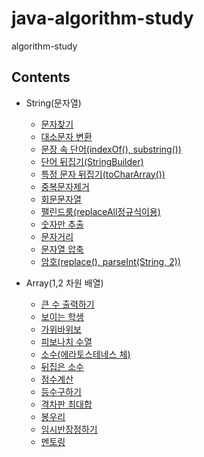 # java-algorithm-study
algorithm-study
## Contents

* String(문자열)
  * [문자찾기](https://github.com/kimy12/java-algorithm-study/blob/master/inflearn/src/algorithm/string01/String0101.java)
  * [대소문자 변환](https://github.com/kimy12/java-algorithm-study/blob/master/inflearn/src/algorithm/string01/String0102.java)
  * [문장 속 단어(indexOf(), substring())](https://github.com/kimy12/java-algorithm-study/blob/master/inflearn/src/algorithm/string01/String0103.java)
  * [단어 뒤집기(StringBuilder)](https://github.com/kimy12/java-algorithm-study/blob/master/inflearn/src/algorithm/string01/String0104.java)
  * [특정 문자 뒤집기(toCharArray())](https://github.com/kimy12/java-algorithm-study/blob/master/inflearn/src/algorithm/string01/String0105.java)
  * [중복문자제거](https://github.com/kimy12/java-algorithm-study/blob/master/inflearn/src/algorithm/string01/String0106.java)
  * [회문문자열](https://github.com/kimy12/java-algorithm-study/blob/master/inflearn/src/algorithm/string01/String0107.java)
  * [팰린드룸(replaceAll정규식이용)](https://github.com/kimy12/java-algorithm-study/blob/master/inflearn/src/algorithm/string01/String0108.java)
  * [숫자만 추출](https://github.com/kimy12/java-algorithm-study/blob/master/inflearn/src/algorithm/string01/String0109.java)
  * [문자거리](https://github.com/kimy12/java-algorithm-study/blob/master/inflearn/src/algorithm/string01/String0110.java)
  * [문자열 압축](https://github.com/kimy12/java-algorithm-study/blob/master/inflearn/src/algorithm/string01/String0111.java)
  * [암호(replace(), parseInt(String, 2))](https://github.com/kimy12/java-algorithm-study/blob/master/inflearn/src/algorithm/string01/String0112.java)
  
* Array(1,2 차원 배열)
  * [큰 수 출력하기](https://github.com/kimy12/java-algorithm-study/blob/master/inflearn/src/algorithm/array02/Array0201.java)
  * [보이는 학생](https://github.com/kimy12/java-algorithm-study/blob/master/inflearn/src/algorithm/array02/Array0202.java)
  * [가위바위보](https://github.com/kimy12/java-algorithm-study/blob/master/inflearn/src/algorithm/array02/Array0203.java)
  * [피보나치 수열](https://github.com/kimy12/java-algorithm-study/blob/master/inflearn/src/algorithm/array02/Array0204.java)
  * [소수(에라토스테네스 체)](https://github.com/kimy12/java-algorithm-study/blob/master/inflearn/src/algorithm/array02/Array0205.java)
  * [뒤집은 소수](https://github.com/kimy12/java-algorithm-study/blob/master/inflearn/src/algorithm/array02/Array0206.java)
  * [점수계산](https://github.com/kimy12/java-algorithm-study/blob/master/inflearn/src/algorithm/array02/Array0207.java)
  * [등수구하기](https://github.com/kimy12/java-algorithm-study/blob/master/inflearn/src/algorithm/array02/Array0208.java)
  * [격차판 최대합](https://github.com/kimy12/java-algorithm-study/blob/master/inflearn/src/algorithm/array02/Array0209.java)
  * [봉우리](https://github.com/kimy12/java-algorithm-study/blob/master/inflearn/src/algorithm/array02/Array0210.java)
  * [임시반장정하기](https://github.com/kimy12/java-algorithm-study/blob/master/inflearn/src/algorithm/array02/Array0211.java)
  * [멘토링](https://github.com/kimy12/java-algorithm-study/blob/master/inflearn/src/algorithm/array02/Array0212.java)
